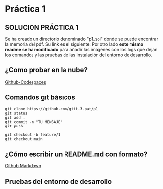# Práctica 1

## SOLUCION PRÁCTICA 1

Se ha creado un directorio denominado "p1_sol" donde se puede encontrar la memoria del pdf. Su link es el siguiente: 
Por otro lado **este mismo readme se ha modificado** para añadir las imágenes con los logs que dejan los comandos y las pruebas de las instalación del entorno de desarrollo.

## ¿Como probar en la nube?

[Github-Codespaces](https://github.com/features/codespaces)

## Comandos git básicos

```
git clone https://github.com/gitt-3-pat/p1
git status
git add .
git commit -m "TU MENSAJE"
git push

git checkout -b feature/1
git checkout main
```

## ¿Cómo escribir un README.md con formato?

[Github Markdown](https://docs.github.com/es/get-started/writing-on-github/getting-started-with-writing-and-formatting-on-github/basic-writing-and-formatting-syntax)

## Pruebas del entorno de desarrollo
